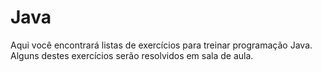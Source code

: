 # Java
Aqui você encontrará listas de exercícios para treinar programação Java. Alguns destes exercícios serão resolvidos em sala de aula.

